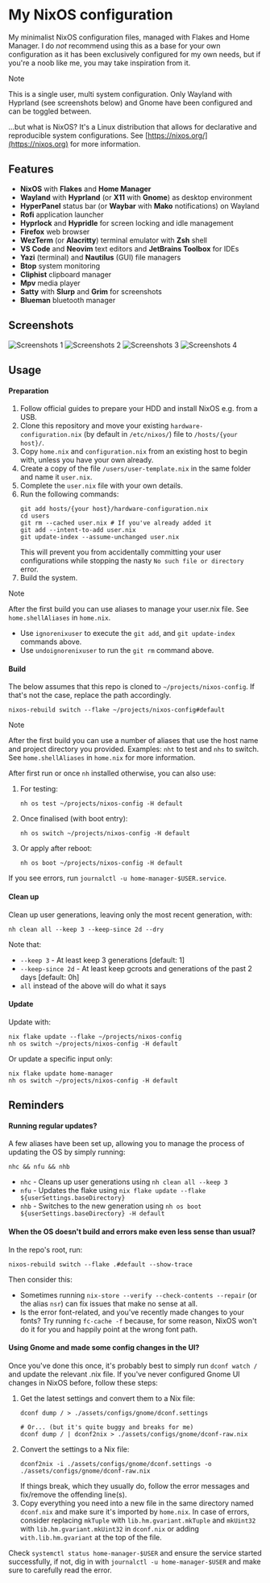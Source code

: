 # My NixOS configuration

My minimalist NixOS configuration files, managed with Flakes and Home Manager. I do _not_ recommend using this as a base
for your own configuration as it has been exclusively configured for my own needs, but if you're a noob like me, you may
take inspiration from it.

> [!NOTE]
> This is a single user, multi system configuration. Only Wayland with Hyprland (see screenshots below) and Gnome have
> been configured and can be toggled between.

...but what is NixOS? It's a Linux distribution that allows for declarative and reproducible system configurations.
See [https://nixos.org/](https://nixos.org) for more information.

## Features

- **NixOS** with **Flakes** and **Home Manager**
- **Wayland** with **Hyprland** (or **X11** with **Gnome**) as desktop environment
- **HyperPanel** status bar (or **Waybar** with **Mako** notifications) on Wayland
- **Rofi** application launcher
- **Hyprlock** and **Hypridle** for screen locking and idle management
- **Firefox** web browser
- **WezTerm** (or **Alacritty**) terminal emulator with **Zsh** shell
- **VS Code** and **Neovim** text editors and **JetBrains Toolbox** for IDEs
- **Yazi** (terminal) and **Nautilus** (GUI) file managers
- **Btop** system monitoring
- **Cliphist** clipboard manager
- **Mpv** media player
- **Satty** with **Slurp** and **Grim** for screenshots
- **Blueman** bluetooth manager

## Screenshots

![Screenshots 1](./assets/demo/screenshot-1.png)
![Screenshots 2](./assets/demo/screenshot-2.png)
![Screenshots 3](./assets/demo/screenshot-3.png)
![Screenshots 4](./assets/demo/screenshot-4.png)

## Usage

#### Preparation

1. Follow official guides to prepare your HDD and install NixOS e.g. from a USB.
2. Clone this repository and move your existing `hardware-configuration.nix` (by default in `/etc/nixos/`) file to
   `/hosts/{your host}/`.
3. Copy `home.nix` and `configuration.nix` from an existing host to begin with, unless you have your own already.
4. Create a copy of the file `/users/user-template.nix` in the same folder and name it `user.nix`.
5. Complete the `user.nix` file with your own details.
6. Run the following commands:
   ```shell
   git add hosts/{your host}/hardware-configuration.nix
   cd users
   git rm --cached user.nix # If you've already added it
   git add --intent-to-add user.nix
   git update-index --assume-unchanged user.nix   
   ```
   This will prevent you from accidentally committing your user configurations while stopping the
   nasty `No such file or directory` error.
7. Build the system.

> [!NOTE]
> After the first build you can use aliases to manage your user.nix file. See `home.shellAliases` in `home.nix`.
> - Use `ignorenixuser` to execute the `git add`, and `git update-index` commands above.
> - Use `undoignorenixuser` to run the `git rm` command above.

#### Build

The below assumes that this repo is cloned to `~/projects/nixos-config`. If that's not the case, replace the path
accordingly.

```shell
nixos-rebuild switch --flake ~/projects/nixos-config#default
```

> [!NOTE]
> After the first build you can use a number of aliases that use the host name and project directory you provided.
> Examples: `nht` to test and `nhs` to switch. See `home.shellAliases` in `home.nix` for more information.

After first run or once `nh` installed otherwise, you can also use:

1. For testing:
    ```shell
    nh os test ~/projects/nixos-config -H default
    ```
2. Once finalised (with boot entry):
    ```shell
    nh os switch ~/projects/nixos-config -H default
    ```
3. Or apply after reboot:
    ```shell
    nh os boot ~/projects/nixos-config -H default
    ```

If you see errors, run `journalctl -u home-manager-$USER.service`.

#### Clean up

Clean up user generations, leaving only the most recent generation, with:

```shell
nh clean all --keep 3 --keep-since 2d --dry
```

Note that:

- `--keep 3` - At least keep 3 generations [default: 1]
- `--keep-since 2d` - At least keep gcroots and generations of the past 2 days [default: 0h]
- `all` instead of the above will do what it says

#### Update

Update with:

```shell
nix flake update --flake ~/projects/nixos-config
nh os switch ~/projects/nixos-config -H default
```

Or update a specific input only:

```shell
nix flake update home-manager
nh os switch ~/projects/nixos-config -H default
```

## Reminders

#### Running regular updates?

A few aliases have been set up, allowing you to manage the process of updating the OS by simply running:

```shell
nhc && nfu && nhb
```

- `nhc` - Cleans up user generations using `nh clean all --keep 3`
- `nfu` - Updates the flake using `nix flake update --flake ${userSettings.baseDirectory}`
- `nhb` - Switches to the new generation using `nh os boot ${userSettings.baseDirectory} -H default`

#### When the OS doesn't build and errors make even less sense than usual?

In the repo's root, run:

```shell
nixos-rebuild switch --flake .#default --show-trace
```

Then consider this:

- Sometimes running `nix-store --verify --check-contents --repair` (or the alias `nsr`) can fix issues that make no
  sense at all.
- Is the error font-related, and you've recently made changes to your fonts? Try running `fc-cache -f` because, for some
  reason, NixOS won't do it for you and happily point at the wrong font path.

#### Using Gnome and made some config changes in the UI?

Once you've done this once, it's probably best to simply run `dconf watch /` and update the relevant .nix file. If
you've never configured Gnome UI changes in NixOS before, follow these steps:

1. Get the latest settings and convert them to a Nix file:
   ```shell
   dconf dump / > ./assets/configs/gnome/dconf.settings
   
   # Or... (but it's quite buggy and breaks for me)
   dconf dump / | dconf2nix > ./assets/configs/gnome/dconf-raw.nix
   ```
2. Convert the settings to a Nix file:
   ```shell
   dconf2nix -i ./assets/configs/gnome/dconf.settings -o ./assets/configs/gnome/dconf-raw.nix
   ```
   If things break, which they usually do, follow the error messages and fix/remove the offending line(s).
3. Copy everything you need into a new file in the same directory named `dconf.nix` and make sure it's imported by
   `home.nix`. In case of errors, consider replacing `mkTuple` with `lib.hm.gvariant.mkTuple` and `mkUint32`
   with `lib.hm.gvariant.mkUint32` in `dconf.nix` or adding `with.lib.hm.gvariant` at the top of the file.

Check `systemctl status home-manager-$USER` and ensure the service started successfully, if not, dig in with
`journalctl -u home-manager-$USER` and make sure to carefully read the error.